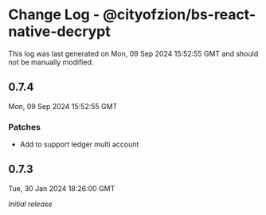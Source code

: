 # Change Log - @cityofzion/bs-react-native-decrypt

This log was last generated on Mon, 09 Sep 2024 15:52:55 GMT and should not be manually modified.

## 0.7.4
Mon, 09 Sep 2024 15:52:55 GMT

### Patches

- Add to support ledger multi account

## 0.7.3
Tue, 30 Jan 2024 18:26:00 GMT

_Initial release_

